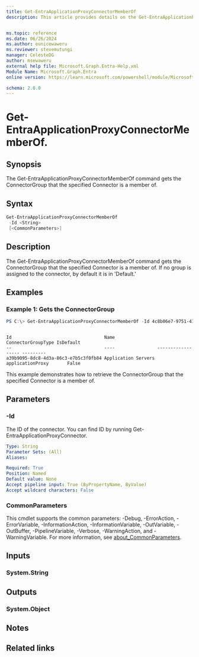 ```yaml
---
title: Get-EntraApplicationProxyConnectorMemberOf
description: This article provides details on the Get-EntraApplicationProxyConnectorMemberOf Command.


ms.topic: reference
ms.date: 06/26/2024
ms.author: eunicewaweru
ms.reviewer: stevemutungi
manager: CelesteDG
author: msewaweru
external help file: Microsoft.Graph.Entra-Help.xml
Module Name: Microsoft.Graph.Entra
online version: https://learn.microsoft.com/powershell/module/Microsoft.Graph.Entra/Get-EntraApplicationProxyConnectorMemberOf

schema: 2.0.0
---
```


# Get-EntraApplicationProxyConnectorMemberOf.

## Synopsis
The Get-EntraApplicationProxyConnectorMemberOf command gets the ConnectorGroup that the specified Connector is a member of.

## Syntax

```powershell
Get-EntraApplicationProxyConnectorMemberOf 
 -Id <String> 
 [<CommonParameters>]
```

## Description
The Get-EntraApplicationProxyConnectorMemberOf command gets the ConnectorGroup that the specified Connector is a member of.
If no group is assigned to the connector, by default it is in 'Default.'

## Examples

### Example 1: Gets the ConnectorGroup

```powershell
PS C:\> Get-EntraApplicationProxyConnectorMemberOf -Id 4c8b06e7-9751-41d5-8e5e-48e9b9bc2c66
```
```output

Id                                   Name                ConnectorGroupType IsDefault
--                                   ----                ------------------ ---------
a39b9095-8dc8-4d3a-86c3-e7b5c3f0fb84 Application Servers applicationProxy       False
```
This example demonstrates how to retrieve the ConnectorGroup that the specified Connector is a member of.

## Parameters

### -Id
The ID of the connector.
You can find ID by running Get-EntraApplicationProxyConnector.

```yaml
Type: String
Parameter Sets: (All)
Aliases:

Required: True
Position: Named
Default value: None
Accept pipeline input: True (ByPropertyName, ByValue)
Accept wildcard characters: False
```

### CommonParameters
This cmdlet supports the common parameters: -Debug, -ErrorAction, -ErrorVariable, -InformationAction, -InformationVariable, -OutVariable, -OutBuffer, -PipelineVariable, -Verbose, -WarningAction, and -WarningVariable. For more information, see [about_CommonParameters](https://go.microsoft.com/fwlink/?LinkID=113216).

## Inputs

### System.String
## Outputs

### System.Object
## Notes

## Related links
